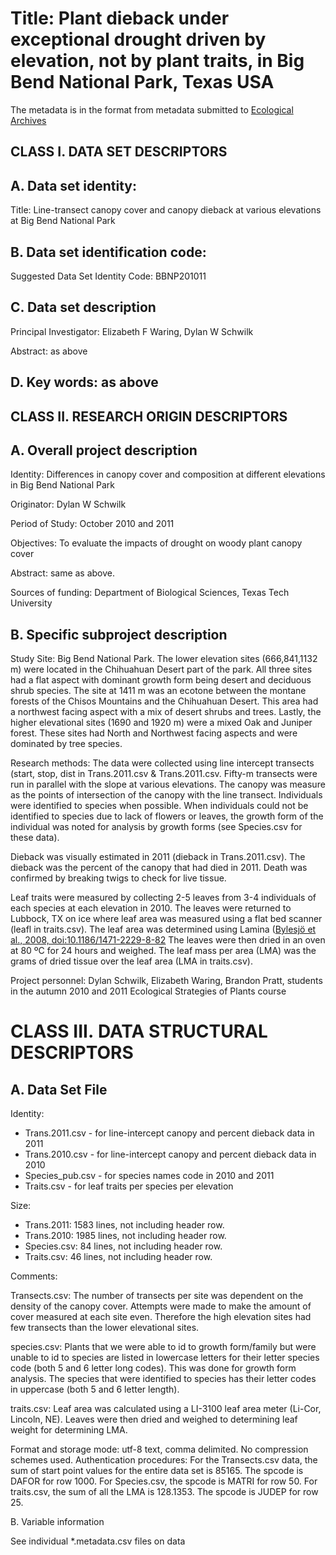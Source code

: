 Title: Plant dieback under exceptional drought driven by elevation, not by plant traits, in Big Bend National Park, Texas USA
=============================================================================================================================

The metadata is in the format from metadata submitted to [Ecological Archives](http://esapubs.org/archive/instruct_d.htm)

CLASS I. DATA SET DESCRIPTORS
-----------------------------

## A. Data set identity: ##

Title: Line-transect canopy cover and canopy dieback at various elevations at Big Bend National Park

## B. Data set identification code: ##

Suggested Data Set Identity Code: BBNP201011

## C. Data set description ##

Principal Investigator: Elizabeth F Waring, Dylan W Schwilk

Abstract: as above

## D. Key words: as above ##

CLASS II. RESEARCH ORIGIN DESCRIPTORS
-------------------------------------

## A. Overall project description ##

Identity: Differences in canopy cover and composition at different elevations in Big Bend National Park

Originator: Dylan W Schwilk

Period of Study: October 2010 and 2011

Objectives: To evaluate the impacts of drought on woody plant canopy cover

Abstract: same as above.

Sources of funding: Department of Biological Sciences, Texas Tech University

## B. Specific subproject description ##

Study Site: Big Bend National Park.  The lower elevation sites (666,841,1132 m) were located in the Chihuahuan Desert part of the park.  All three sites had a flat aspect with dominant growth form being desert and deciduous shrub species.  The site at 1411 m was an ecotone between the montane forests of the Chisos Mountains and the Chihuahuan Desert. This area had a northwest facing aspect with a mix of desert shrubs and trees. Lastly, the higher elevational sites (1690 and 1920 m) were a mixed Oak and Juniper forest. These sites had North and Northwest facing aspects and were dominated by tree species.

Research methods: The data were collected using line intercept transects (start, stop, dist in Trans.2011.csv & Trans.2011.csv.  Fifty-m transects were run in parallel with the slope at various elevations.  The canopy was measure as the points of intersection of the canopy with the line transect. Individuals were identified to species when possible.  When individuals could not be identified to species due to lack of flowers or leaves, the growth form of the individual was noted for analysis by growth forms (see Species.csv for these data).

Dieback was visually estimated in 2011 (dieback in Trans.2011.csv). The dieback was the percent of the canopy that had died in 2011. Death was confirmed by breaking twigs to check for live tissue.

Leaf traits were measured by collecting 2-5 leaves from 3-4 individuals of each species at each elevation in 2010. The leaves were returned to Lubbock, TX on ice where leaf area was measured using a flat bed scanner (leafl in traits.csv). The leaf area was determined using Lamina ([Bylesjö et al., 2008, doi:10.1186/1471-2229-8-82][Bylesjö-2008] The leaves were then dried in an oven at 80 ºC for 24 hours and weighed.  The leaf mass per area (LMA) was the grams of dried tissue over the leaf area (LMA in traits.csv).

Project personnel: Dylan Schwilk, Elizabeth Waring, Brandon Pratt, students in the autumn 2010 and 2011 Ecological Strategies of Plants course

# CLASS III. DATA STRUCTURAL DESCRIPTORS

## A. Data Set File ##

Identity:

- Trans.2011.csv - for line-intercept canopy and percent dieback data in 2011
- Trans.2010.csv - for line-intercept canopy and percent dieback data in 2010
- Species_pub.csv - for species names code in 2010 and 2011
- Traits.csv - for leaf traits per species per elevation

Size:

- Trans.2011: 1583 lines, not including header row.
- Trans.2010: 1985 lines, not including header row.
- Species.csv: 84 lines, not including header row.
- Traits.csv: 46 lines, not including header row.

Comments:

Transects.csv: The number of transects per site was dependent on the density of the canopy cover.  Attempts were made to make the amount of cover measured at each site even.  Therefore the high elevation sites had few transects than the lower elevational sites.


species.csv: Plants that we were able to id to growth form/family but were unable to id to species are listed in lowercase letters for their letter species code (both 5 and 6 letter long codes). This was done for growth form analysis. The species that were identified to species has their letter codes in uppercase (both 5 and 6 letter length).

traits.csv: Leaf area was calculated using a LI-3100 leaf area meter (Li-Cor, Lincoln, NE).  Leaves were then dried and weighed to determining leaf weight for determining LMA.


Format and storage mode: utf-8 text, comma delimited. No compression schemes used.
Authentication procedures: For the Transects.csv data, the sum of start point values for the entire data set is 85165. The spcode is DAFOR for row 1000. For Species.csv, the spcode is MATRI for row 50. For traits.csv, the sum of all the LMA is 128.1353.  The spcode is JUDEP for row 25.

B. Variable information

See individual *.metadata.csv files on data


[Bylesjö-2008]: http://www.biomedcentral.com/1471-2229/8/82
